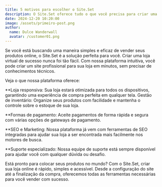 ```yaml
---
title: 5 motivos para escolher o Site.Set
description: O Site.Set oferece tudo o que você precisa para criar uma loja online eficiente e personalizada.
date: 2024-12-20 10:20:00
image: /assets/primeiro-post.png
author:
  name: Dulce Wanderwall
  avatar: /customer01.png
---
```


Se você está buscando uma maneira simples e eficaz de vender seus produtos online, o Site.Set é a solução perfeita para você. Criar uma loja virtual de sucesso nunca foi tão fácil. Com nossa plataforma intuitiva, você pode criar um site profissional para sua loja em minutos, sem precisar de conhecimentos técnicos.

Veja o que nossa plataforma oferece:

**Loja responsiva: Sua loja estará otimizada para todos os dispositivos, garantindo uma experiência de compra perfeita em qualquer tela.
Gestão de inventário: Organize seus produtos com facilidade e mantenha o controle sobre o estoque de sua loja.

**Formas de pagamento: Aceite pagamentos de forma rápida e segura com várias opções de gateways de pagamento.

**SEO e Marketing: Nossa plataforma já vem com ferramentas de SEO integradas para ajudar sua loja a ser encontrada mais facilmente nos motores de busca.

**Suporte especializado: Nossa equipe de suporte está sempre disponível para ajudar você com qualquer dúvida ou desafio.

Está pronto para colocar seus produtos no mundo? Com o Site.Set, criar sua loja online é rápido, simples e acessível. Desde a configuração do site até a finalização da compra, oferecemos todas as ferramentas necessárias para você vender com sucesso.